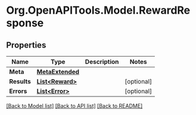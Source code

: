 
# Org.OpenAPITools.Model.RewardResponse

## Properties

Name | Type | Description | Notes
------------ | ------------- | ------------- | -------------
**Meta** | [**MetaExtended**](MetaExtended.md) |  | 
**Results** | [**List&lt;Reward&gt;**](Reward.md) |  | [optional] 
**Errors** | [**List&lt;Error&gt;**](Error.md) |  | [optional] 

[[Back to Model list]](../README.md#documentation-for-models)
[[Back to API list]](../README.md#documentation-for-api-endpoints)
[[Back to README]](../README.md)

